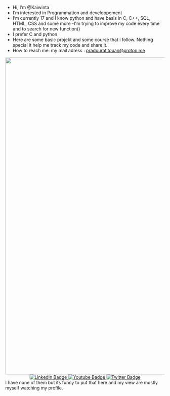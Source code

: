 -  Hi, I’m @Kaiwinta
-  I’m interested in Programmation and developpement
-  I’m currently 17 and I know python and have basis in C, C++, SQL, HTML, CSS and some more
-I'm trying to improve my code every time and to search for new function() 
-  I prefer C and python
-  Here are some basic projekt and some course that i follow. Nothing special it help me track my code and share it. 
-  How to reach me: my mail adress : pradouratitouan@proton.me


<div id="visual" align="center">
  <div>
    <img src="https://r7q6w9z6.rocketcdn.me/career/wp-content/uploads/2020/03/full-stack-development.gif" width="1000"/>
  </div>
  <div id="badges">
    <a href="your-linkedin-URL">
      <img src="https://img.shields.io/badge/LinkedIn-blue?style=for-the-badge&logo=linkedin&logoColor=white" alt="LinkedIn Badge"/>
    </a>
    <a href="https://www.youtube.com/watch?v=dQw4w9WgXcQ">
      <img src="https://img.shields.io/badge/YouTube-red?style=for-the-badge&logo=youtube&logoColor=white" alt="Youtube Badge"/>
    </a>
    <a href="your-twitter-URL">
      <img src="https://img.shields.io/badge/Twitter-blue?style=for-the-badge&logo=twitter&logoColor=white" alt="Twitter Badge"/>
    </a>
   </div>
  <div>
    <img src="https://komarev.com/ghpvc/?username=Kaiwinta&style=flat-square&color=blue" alt=""/>
  </div>
 </div>
I have none of them but its funny to put that here and my view are mostly myself watching my profile. 
<!---
Kaiwinta/Kaiwinta is a ✨ special ✨ repository because its `README.md` (this file) appears on your GitHub profile.
You can click the Preview link to take a look at your changes.
--->
